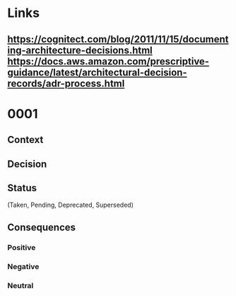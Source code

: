 # Links
https://cognitect.com/blog/2011/11/15/documenting-architecture-decisions.html
https://docs.aws.amazon.com/prescriptive-guidance/latest/architectural-decision-records/adr-process.html
---
# 0001

## Context

## Decision

## Status
(Taken, Pending, Deprecated, Superseded)

## Consequences
### Positive
### Negative
### Neutral
